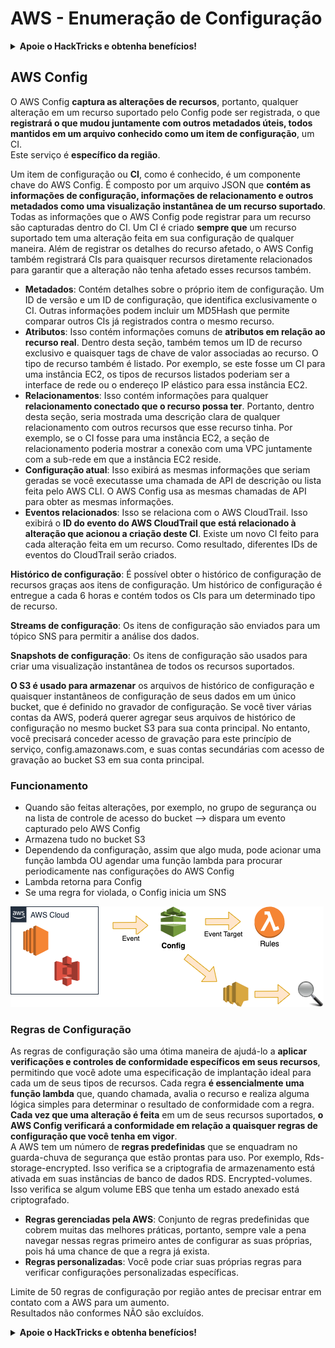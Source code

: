 # AWS - Enumeração de Configuração

<details>

<summary><strong>Apoie o HackTricks e obtenha benefícios!</strong></summary>

* Se você deseja ver sua **empresa anunciada no HackTricks** ou se deseja acessar a **última versão do PEASS ou baixar o HackTricks em PDF**, confira os [**PLANOS DE ASSINATURA**](https://github.com/sponsors/carlospolop)!
* Adquira o [**oficial PEASS & HackTricks swag**](https://peass.creator-spring.com)
* Descubra [**The PEASS Family**](https://opensea.io/collection/the-peass-family), nossa coleção exclusiva de [**NFTs**](https://opensea.io/collection/the-peass-family)
* **Junte-se ao** 💬 [**grupo Discord**](https://discord.gg/hRep4RUj7f) ou ao [**grupo telegram**](https://t.me/peass) ou **siga-me** no **Twitter** 🐦 [**@carlospolopm**](https://twitter.com/carlospolopm).
* **Compartilhe suas técnicas de hacking enviando PRs para os repositórios do** [**HackTricks**](https://github.com/carlospolop/hacktricks) e [**HackTricks Cloud**](https://github.com/carlospolop/hacktricks-cloud) no github.

</details>

## AWS Config

O AWS Config **captura as alterações de recursos**, portanto, qualquer alteração em um recurso suportado pelo Config pode ser registrada, o que **registrará o que mudou juntamente com outros metadados úteis, todos mantidos em um arquivo conhecido como um item de configuração**, um CI.\
Este serviço é **específico da região**.

Um item de configuração ou **CI**, como é conhecido, é um componente chave do AWS Config. É composto por um arquivo JSON que **contém as informações de configuração, informações de relacionamento e outros metadados como uma visualização instantânea de um recurso suportado**. Todas as informações que o AWS Config pode registrar para um recurso são capturadas dentro do CI. Um CI é criado **sempre que** um recurso suportado tem uma alteração feita em sua configuração de qualquer maneira. Além de registrar os detalhes do recurso afetado, o AWS Config também registrará CIs para quaisquer recursos diretamente relacionados para garantir que a alteração não tenha afetado esses recursos também.

* **Metadados**: Contém detalhes sobre o próprio item de configuração. Um ID de versão e um ID de configuração, que identifica exclusivamente o CI. Outras informações podem incluir um MD5Hash que permite comparar outros CIs já registrados contra o mesmo recurso.
* **Atributos**: Isso contém informações comuns de **atributos em relação ao recurso real**. Dentro desta seção, também temos um ID de recurso exclusivo e quaisquer tags de chave de valor associadas ao recurso. O tipo de recurso também é listado. Por exemplo, se este fosse um CI para uma instância EC2, os tipos de recursos listados poderiam ser a interface de rede ou o endereço IP elástico para essa instância EC2.
* **Relacionamentos**: Isso contém informações para qualquer **relacionamento conectado que o recurso possa ter**. Portanto, dentro desta seção, seria mostrada uma descrição clara de qualquer relacionamento com outros recursos que esse recurso tinha. Por exemplo, se o CI fosse para uma instância EC2, a seção de relacionamento poderia mostrar a conexão com uma VPC juntamente com a sub-rede em que a instância EC2 reside.
* **Configuração atual**: Isso exibirá as mesmas informações que seriam geradas se você executasse uma chamada de API de descrição ou lista feita pelo AWS CLI. O AWS Config usa as mesmas chamadas de API para obter as mesmas informações.
* **Eventos relacionados**: Isso se relaciona com o AWS CloudTrail. Isso exibirá o **ID do evento do AWS CloudTrail que está relacionado à alteração que acionou a criação deste CI**. Existe um novo CI feito para cada alteração feita em um recurso. Como resultado, diferentes IDs de eventos do CloudTrail serão criados.

**Histórico de configuração**: É possível obter o histórico de configuração de recursos graças aos itens de configuração. Um histórico de configuração é entregue a cada 6 horas e contém todos os CIs para um determinado tipo de recurso.

**Streams de configuração**: Os itens de configuração são enviados para um tópico SNS para permitir a análise dos dados.

**Snapshots de configuração**: Os itens de configuração são usados para criar uma visualização instantânea de todos os recursos suportados.

**O S3 é usado para armazenar** os arquivos de histórico de configuração e quaisquer instantâneos de configuração de seus dados em um único bucket, que é definido no gravador de configuração. Se você tiver várias contas da AWS, poderá querer agregar seus arquivos de histórico de configuração no mesmo bucket S3 para sua conta principal. No entanto, você precisará conceder acesso de gravação para este princípio de serviço, config.amazonaws.com, e suas contas secundárias com acesso de gravação ao bucket S3 em sua conta principal.

### Funcionamento

* Quando são feitas alterações, por exemplo, no grupo de segurança ou na lista de controle de acesso do bucket —> dispara um evento capturado pelo AWS Config
* Armazena tudo no bucket S3
* Dependendo da configuração, assim que algo muda, pode acionar uma função lambda OU agendar uma função lambda para procurar periodicamente nas configurações do AWS Config
* Lambda retorna para Config
* Se uma regra for violada, o Config inicia um SNS

![](<../../../../.gitbook/assets/image (46).png>)

### Regras de Configuração

As regras de configuração são uma ótima maneira de ajudá-lo a **aplicar verificações e controles de conformidade específicos em seus recursos**, permitindo que você adote uma especificação de implantação ideal para cada um de seus tipos de recursos. Cada regra **é essencialmente uma função lambda** que, quando chamada, avalia o recurso e realiza alguma lógica simples para determinar o resultado de conformidade com a regra. **Cada vez que uma alteração é feita** em um de seus recursos suportados, **o AWS Config verificará a conformidade em relação a quaisquer regras de configuração que você tenha em vigor**.\
A AWS tem um número de **regras predefinidas** que se enquadram no guarda-chuva de segurança que estão prontas para uso. Por exemplo, Rds-storage-encrypted. Isso verifica se a criptografia de armazenamento está ativada em suas instâncias de banco de dados RDS. Encrypted-volumes. Isso verifica se algum volume EBS que tenha um estado anexado está criptografado.

* **Regras gerenciadas pela AWS**: Conjunto de regras predefinidas que cobrem muitas das melhores práticas, portanto, sempre vale a pena navegar nessas regras primeiro antes de configurar as suas próprias, pois há uma chance de que a regra já exista.
* **Regras personalizadas**: Você pode criar suas próprias regras para verificar configurações personalizadas específicas.

Limite de 50 regras de configuração por região antes de precisar entrar em contato com a AWS para um aumento.\
Resultados não conformes NÃO são excluídos.

<details>

<summary><strong>Apoie o HackTricks e obtenha benefícios!</strong></summary>

* Se você deseja ver sua **empresa anunciada no HackTricks** ou se deseja acessar a **última versão do PEASS ou baixar o HackTricks em PDF**, confira os [**PLANOS DE ASSINATURA**](https://github.com/sponsors/carlospolop)!
* Adquira o [**oficial PEASS & HackTricks swag**](https://peass.creator-spring.com)
* Descubra [**The PEASS Family**](https://opensea.io/collection/the-peass-family), nossa coleção exclusiva de [**NFTs**](https://opensea.io/collection/the-peass-family)
* **Junte-se ao** 💬 [**grupo Discord**](https://discord.gg/hRep4RUj7f) ou ao [**grupo telegram**](https://t.me/peass) ou **siga-me** no **Twitter** 🐦 [**@carlospolopm**](https://twitter.com/carlospolopm).
* **Compartilhe suas técnicas de hacking enviando PRs para os repositórios do** [**HackTricks**](https://github.com/carlospolop/hacktricks) e [**HackTricks Cloud**](https://github.com/carlospolop/hacktricks-cloud) no github.

</details>